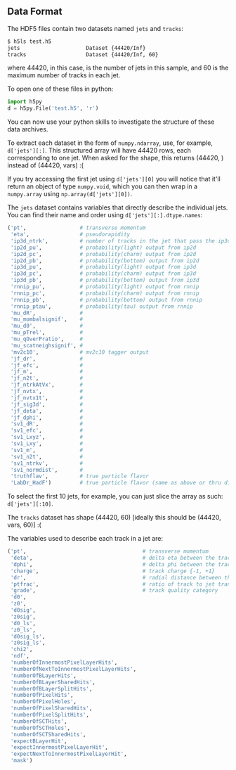 ## Data Format

The HDF5 files contain two datasets named `jets` and `tracks`:
```bash
$ h5ls test.h5
jets                     Dataset {44420/Inf}
tracks                   Dataset {44420/Inf, 60}
```
where 44420, in this case, is the number of jets in this sample, and 60 is the maximum number of tracks in each jet.

To open one of these files in python:
```python
import h5py
d = h5py.File('test.h5', 'r')
```
You can now use your python skills to investigate the structure of these data archives.

To extract each dataset in the form of `numpy.ndarray`, use, for example, `d['jets'][:]`.
This structured array will have 44420 rows, each corresponding to one jet. When asked for the shape, this returns (44420, ) instead of (44420, vars) :(

If you try accessing the first jet using `d['jets'][0]` you will notice that it'll return an object of type `numpy.void`, which you can then wrap in a `numpy.array` using `np.array(d['jets'][0])`.

The `jets` dataset contains variables that directly describe the individual jets. You can find their name and order using `d['jets'][:].dtype.names`:
```python
('pt',                 # transverse momentum
 'eta',                # pseudorapidity
 'ip3d_ntrk',          # number of tracks in the jet that pass the ip3d selection
 'ip2d_pu',            # probability(light) output from ip2d
 'ip2d_pc',            # probability(charm) output from ip2d
 'ip2d_pb',            # probability(bottom) output from ip2d
 'ip3d_pu',            # probability(light) output from ip3d
 'ip3d_pc',            # probability(charm) output from ip3d
 'ip3d_pb',            # probability(bottom) output from ip3d
 'rnnip_pu',           # probability(light) output from rnnip
 'rnnip_pc',           # probability(charm) output from rnnip
 'rnnip_pb',           # probability(bottom) output from rnnip
 'rnnip_ptau',         # probability(tau) output from rnnip
 'mu_dR',              #
 'mu_mombalsignif',    #
 'mu_d0',              #
 'mu_pTrel',           #
 'mu_qOverPratio',     #
 'mu_scatneighsignif', #
 'mv2c10',             # mv2c10 tagger output
 'jf_dr',              #
 'jf_efc',             #
 'jf_m',               #
 'jf_n2t',             #
 'jf_ntrkAtVx',        #
 'jf_nvtx',            #
 'jf_nvtx1t',          #   
 'jf_sig3d',           #
 'jf_deta',            #
 'jf_dphi',            #
 'sv1_dR',             #
 'sv1_efc',            #
 'sv1_Lxyz',           #
 'sv1_Lxy',            #
 'sv1_m',              #
 'sv1_n2t',            #
 'sv1_ntrkv',          #
 'sv1_normdist',       #
 'truthflav',          # true particle flavor
 'LabDr_HadF')         # true particle flavor (same as above or thru different method?)
```
To select the first 10 jets, for example, you can just slice the array as such: `d['jets'][:10]`.

The `tracks` dataset has shape (44420, 60) [ideally this should be (44420, vars, 60)] :(

The variables used to describe each track in a jet are:
```python
('pt',                                     # transverse momentum
 'deta',                                   # delta eta between the track and the jet
 'dphi',                                   # delta phi between the track and the jet
 'charge',                                 # track charge {-1, +1}
 'dr',                                     # radial distance between the track and the jet
 'ptfrac',                                 # ratio of track to jet transverse momentum
 'grade',                                  # track quality category
 'd0',  
 'z0',
 'd0sig',
 'z0sig',
 'd0_ls',
 'z0_ls',
 'd0sig_ls',
 'z0sig_ls',
 'chi2',
 'ndf',
 'numberOfInnermostPixelLayerHits',
 'numberOfNextToInnermostPixelLayerHits',
 'numberOfBLayerHits',
 'numberOfBLayerSharedHits',
 'numberOfBLayerSplitHits',
 'numberOfPixelHits',
 'numberOfPixelHoles',
 'numberOfPixelSharedHits',
 'numberOfPixelSplitHits',
 'numberOfSCTHits',
 'numberOfSCTHoles',
 'numberOfSCTSharedHits',
 'expectBLayerHit',
 'expectInnermostPixelLayerHit',
 'expectNextToInnermostPixelLayerHit',
 'mask')
```
